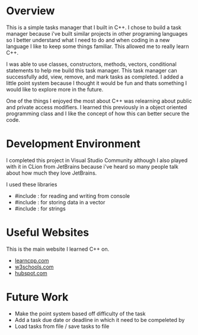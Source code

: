 # Overview

This is a simple tasks manager that I built in C++. I chose to build a task manager because i've built similar projects in other programing languages so I better understand what I need to do and when coding in a new language I like to keep some things familiar. This allowed me to really learn C++.

I was able to use classes, constructors, methods, vectors, conditional statements to help me build this task manager. This task manager can successfully add, view, remove, and mark tasks as completed. I added a little point system because I thought it would be fun and thats something I would like to explore more in the future.

One of the things I enjoyed the most about C++ was relearning about public and private access modifiers. I learned this previously in a object oriented programming class and I like the concept of how this can better secure the code. 


# Development Environment

I completed this project in Visual Studio Community although I also played with it in CLion from JetBrains because i've heard so many people talk about how much they love JetBrains.

I used these libraries
 - #include <iostream> : for reading and writing from console
 - #include <vector> : for storing data in a vector
 - #include <string> : for strings

# Useful Websites

This is the main website I learned C++ on.
- [learncpp.com](https://www.learncpp.com/)
- [w3schools.com](https://www.w3schools.com/cpp/default.asp)
- [hubspot.com](https://blog.hubspot.com/website/c-syntax)

# Future Work


- Make the point system based off difficulty of the task
- Add a task due date or deadline in which it need to be compeleted by
- Load tasks from file / save tasks to file